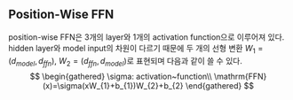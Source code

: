 ## Position-Wise FFN
position-wise FFN은 3개의 layer와 1개의 activation function으로 이루어져 있다. hidden layer와 model input의 차원이 다르기 때문에 두 개의 선형 변환 $W_{1}=(d_{model}, d_{ffn}$), $W_{2}=(d_{ffn}, d_{model})$로 표현되며 다음과 같이 쓸 수 있다.
$$
\begin{gathered}
\sigma: activation~function\\
\mathrm{FFN}(x)=\sigma(xW_{1}+b_{1})W_{2}+b_{2}
\end{gathered}
$$